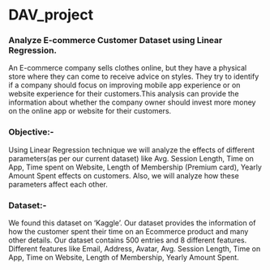 # DAV_project 

### Analyze E-commerce Customer Dataset using Linear Regression. 
An E-commerce company sells clothes online, but they have a physical store where they can come to receive advice on styles. They try to identify if a company should focus on improving mobile app experience or on website experience for their customers.This analysis can provide the information about whether the company owner should invest more money on the online app or website for their customers. 


### Objective:-  
Using Linear Regression technique we will analyze the effects of different parameters(as per our current dataset) like Avg. Session Length, Time on App, Time spent on Website, Length of Membership (Premium card), Yearly Amount Spent  effects on customers. Also, we will analyze how these parameters affect each other.


### Dataset:- 
We found this dataset on ‘Kaggle’. Our dataset provides the information of how the customer spent their time on an Ecommerce product and many other details. Our dataset contains 500 entries and 8 different features. Different features like Email, Address, Avatar, Avg. Session Length, Time on App, Time on Website, Length of Membership, Yearly Amount Spent.
